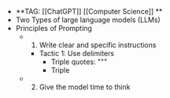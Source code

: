 - **TAG: [[ChatGPT]] [[Computer Science]]  **
- Two Types of large language models (LLMs)
- Principles of Prompting
	- 1. Write clear and specific instructions
		- Tactic 1: Use delimiters
			- Triple quotes: """
			- Triple
	- 2. Give the model time to think